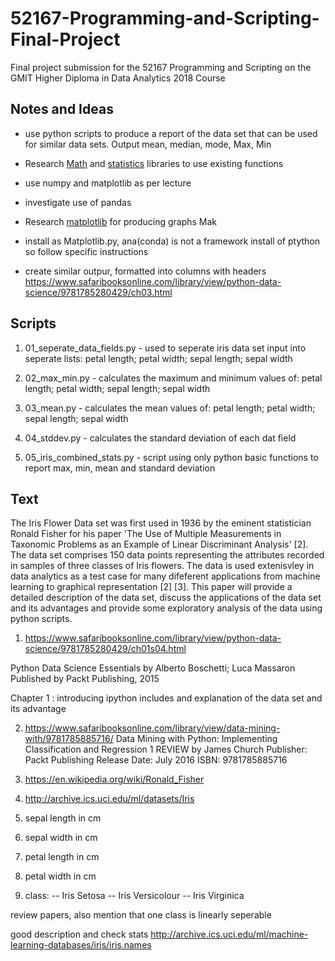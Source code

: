 # 52167-Programming-and-Scripting-Final-Project
Final project submission for the 52167 Programming and Scripting on the GMIT Higher Diploma in Data Analytics 2018 Course


## Notes and Ideas

* use python scripts to produce a report of the data set that can be used for similar data sets.  Output mean, median, mode, Max, Min

* Research [Math](https://docs.python.org/3/library/math.html#module-math) and [statistics](https://docs.python.org/3/library/statistics.html#module-statistics)  libraries to use existing functions 

* use numpy and matplotlib as per lecture

* investigate use of pandas

* Research [matplotlib](https://matplotlib.org/#) for producing graphs Mak

* install as Matplotlib.py, ana(conda) is not a framework install of ptython so follow specific instructions

* create similar outpur, formatted into columns with headers https://www.safaribooksonline.com/library/view/python-data-science/9781785280429/ch03.html


## Scripts
1. 01_seperate_data_fields.py - used to seperate iris data set input into seperate lists: petal length; petal width; sepal length; sepal width

1. 02_max_min.py - calculates the maximum and minimum values of: petal length; petal width; sepal length; sepal width

1. 03_mean.py - calculates the mean values of: petal length; petal width; sepal length; sepal width

1. 04_stddev.py - calculates the standard deviation of each dat field

1. 05_iris_combined_stats.py - script using only python basic functions to report max, min, mean and standard deviation

## Text

The Iris Flower Data set was first used in 1936 by the eminent statistician Ronald Fisher for his paper 'The Use of Multiple Measurements in Taxonomic Problems as an Example of Linear Discriminant Analysis' [2].  The data set comprises 150 data points representing the attributes recorded in samples of three classes of Iris flowers.  The data is used extenisvley in data analytics as a test case for many difeferent applications from machine learning to graphical representation [2] [3].  This paper will provide a detailed description of the data set, discuss the applications of the data set and its advantages and provide some exploratory analysis of the data using python scripts. 


























1. https://www.safaribooksonline.com/library/view/python-data-science/9781785280429/ch01s04.html

Python Data Science Essentials
by Alberto Boschetti; Luca Massaron
Published by Packt Publishing, 2015

Chapter 1 : introducing ipython includes and explanation of the data set and its advantage

2. https://www.safaribooksonline.com/library/view/data-mining-with/9781785885716/ 
Data Mining with Python: Implementing Classification and Regression
  1 REVIEW
by James Church
Publisher: Packt Publishing
Release Date: July 2016
ISBN: 9781785885716

3. https://en.wikipedia.org/wiki/Ronald_Fisher

4. http://archive.ics.uci.edu/ml/datasets/Iris

1. sepal length in cm 
2. sepal width in cm 
3. petal length in cm 
4. petal width in cm 
5. class: 
-- Iris Setosa 
-- Iris Versicolour 
-- Iris Virginica


review papers, also mention that one class is linearly seperable

good description and check stats http://archive.ics.uci.edu/ml/machine-learning-databases/iris/iris.names